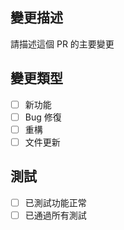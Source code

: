## 變更描述
請描述這個 PR 的主要變更

## 變更類型
- [ ] 新功能
- [ ] Bug 修復
- [ ] 重構
- [ ] 文件更新

## 測試
- [ ] 已測試功能正常
- [ ] 已通過所有測試
